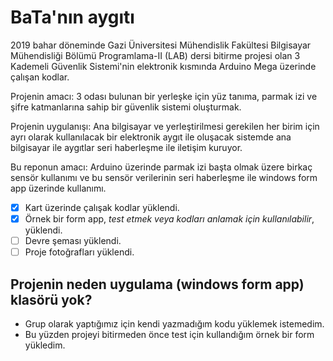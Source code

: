 # BaTa'nın aygıtı
2019 bahar döneminde Gazi Üniversitesi Mühendislik Fakültesi Bilgisayar Mühendisliği Bölümü Programlama-II (LAB) dersi bitirme projesi olan 3 Kademeli Güvenlik Sistemi'nin elektronik kısmında Arduino Mega üzerinde çalışan kodlar.

Projenin amacı: 3 odası bulunan bir yerleşke için yüz tanıma, parmak izi ve şifre katmanlarına sahip bir güvenlik sistemi oluşturmak. 


Projenin uygulanışı: Ana bilgisayar ve yerleştirilmesi gerekilen her birim için ayrı olarak kullanılacak bir elektronik aygıt ile oluşacak sistemde ana bilgisayar ile aygıtlar seri haberleşme ile iletişim kuruyor.

Bu reponun amacı: Arduino üzerinde parmak izi başta olmak üzere birkaç sensör kullanımı ve bu sensör verilerinin seri haberleşme ile windows form app üzerinde kullanımı.
- [x] Kart üzerinde çalışak kodlar yüklendi.
- [x] Örnek bir form app, _test etmek veya kodları anlamak için kullanılabilir_, yüklendi.
- [ ] Devre şeması yüklendi.
- [ ] Proje fotoğrafları yüklendi.

## Projenin neden uygulama (windows form app) klasörü yok?
 + Grup olarak yaptığımız için kendi yazmadığım kodu yüklemek istemedim.
 + Bu yüzden projeyi bitirmeden önce test için kullandığım örnek bir form yükledim.
